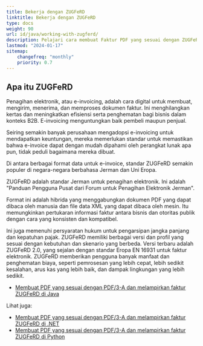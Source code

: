 ```yaml
---
title: Bekerja dengan ZUGFeRD
linktitle: Bekerja dengan ZUGFeRD
type: docs
weight: 90
url: id/java/working-with-zugferd/
description: Pelajari cara membuat Faktur PDF yang sesuai dengan ZUGFeRD menggunakan Aspose.PDF untuk Java
lastmod: "2024-01-17"
sitemap:
    changefreq: "monthly"
    priority: 0.7
---
```


## Apa itu ZUGFeRD

Penagihan elektronik, atau e-invoicing, adalah cara digital untuk membuat, mengirim, menerima, dan memproses dokumen faktur. Ini menghilangkan kertas dan meningkatkan efisiensi serta penghematan bagi bisnis dalam konteks B2B. E-invoicing menguntungkan baik pembeli maupun penjual.

Seiring semakin banyak perusahaan mengadopsi e-invoicing untuk mendapatkan keuntungan, mereka memerlukan standar untuk memastikan bahwa e-invoice dapat dengan mudah dipahami oleh perangkat lunak apa pun, tidak peduli bagaimana mereka dibuat.

Di antara berbagai format data untuk e-invoice, standar ZUGFeRD semakin populer di negara-negara berbahasa Jerman dan Uni Eropa.

ZUGFeRD adalah standar Jerman untuk penagihan elektronik. Ini adalah "Panduan Pengguna Pusat dari Forum untuk Penagihan Elektronik Jerman".

Format ini adalah hibrida yang menggabungkan dokumen PDF yang dapat dibaca oleh manusia dan file data XML yang dapat dibaca oleh mesin.
 Itu memungkinkan pertukaran informasi faktur antara bisnis dan otoritas publik dengan cara yang konsisten dan kompatibel.

Ini juga memenuhi persyaratan hukum untuk pengarsipan jangka panjang dan kepatuhan pajak. ZUGFeRD memiliki berbagai versi dan profil yang sesuai dengan kebutuhan dan skenario yang berbeda. Versi terbaru adalah ZUGFeRD 2.0, yang sejalan dengan standar Eropa EN 16931 untuk faktur elektronik. ZUGFeRD memberikan pengguna banyak manfaat dan penghematan biaya, seperti pemrosesan yang lebih cepat, lebih sedikit kesalahan, arus kas yang lebih baik, dan dampak lingkungan yang lebih sedikit.


* [Membuat PDF yang sesuai dengan PDF/3-A dan melampirkan faktur ZUGFeRD di Java](/pdf/java/attach-zugferd/)

Lihat juga:

* [Membuat PDF yang sesuai dengan PDF/3-A dan melampirkan faktur ZUGFeRD di .NET](/pdf/net/attach-zugferd/)
* [Membuat PDF yang sesuai dengan PDF/3-A dan melampirkan faktur ZUGFeRD di Python](/pdf/python-net/attach-zugferd/)